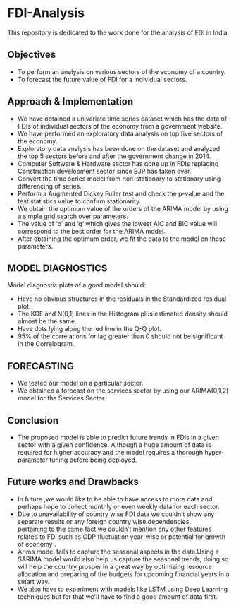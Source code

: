 # FDI-Analysis
This repository is dedicated to the work done for the analysis of FDI in India.

## Objectives

- To perform an analysis on various sectors of the economy of a country.
- To forecast the future value of FDI for a individual sectors.

## Approach & Implementation

-  We have obtained a univariate time series dataset which has the data of FDIs of individual sectors of the economy from a government website.
-  We have performed an exploratory data analysis on top five sectors of the economy.
-  Exploratory data analysis has been done  on the dataset and analyzed the top 5 sectors before and after the government change in 2014.
-  Computer Software & Hardware sector has gone up in FDIs replacing Construction development sector since BJP has taken over.
-  Convert the time series model from non-stationary to stationary using differencing of series.
-  Perform a Augmented Dickey Fuller test and check the p-value and the test statistics value to confirm stationarity.
-  We obtain the optimum value of the orders of the ARIMA model by using a simple grid search over parameters.
-  The value of ‘p’ and ‘q’ which gives the lowest AIC and BIC value will correspond to the best order for the ARIMA model.
-  After obtaining the optimum order, we fit the data to the model on these parameters.

## MODEL DIAGNOSTICS

Model diagnostic plots of a good model should:
-  Have no obvious structures in the residuals in the Standardized residual plot.
-  The KDE and N(0,1) lines in the Histogram plus estimated density should almost be the same.
-  Have dots lying along the red line in the Q-Q plot.
-  95% of the correlations for lag greater than 0 should not be significant in the Correlogram.

## FORECASTING

- We tested our model on a particular sector.
- We obtained a forecast on the services sector by using our ARIMA(0,1,2) model for the Services Sector. 

## Conclusion

- The proposed model is able to predict future trends in FDIs in a given sector with a given confidence. Although a huge amount of data is required for higher accuracy and the model requires a thorough hyper-parameter tuning before being deployed.

## Future works and Drawbacks 

- In future ,we would like to be able to have access to more data and perhaps hope to collect monthly or even weekly data for each sector.
- Due to unavailability of country wise FDI data  we couldn’t show any separate results or any foreign country wise dependencies.   
pertaining to the same fact we couldn’t mention any other features related to FDI such as GDP fluctuation year-wise or  potential for growth of economy .
- Arima model fails to capture the seasonal aspects in the data.Using a SARIMA model would also help us capture the seasonal  trends, doing so will help the country prosper in a great way by optimizing resource allocation and preparing of the budgets for upcoming financial years in a smart way.
- We also have to experiment with models like LSTM using Deep Learning techniques but for that we'll have to find a good amount of data first.
